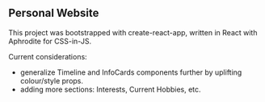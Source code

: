 ## Personal Website
This project was bootstrapped with create-react-app, written in React with Aphrodite for CSS-in-JS.

Current considerations:
- generalize Timeline and InfoCards components further by uplifting colour/style props.
- adding more sections: Interests, Current Hobbies, etc.